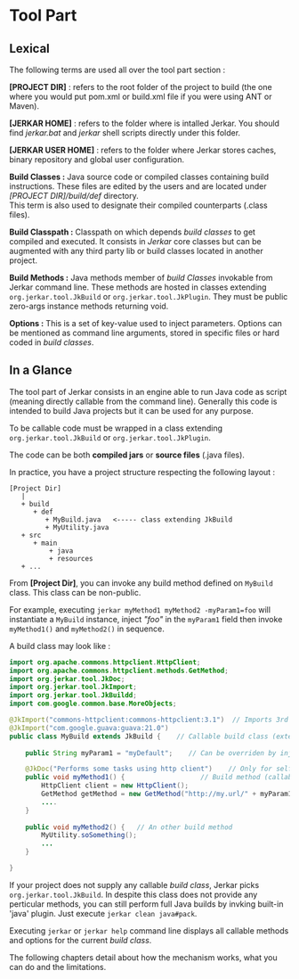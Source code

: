 # Tool Part

## Lexical

The following terms are used all over the tool part section :

__[PROJECT DIR]__ : refers to the root folder of the project to build (the one where you would put pom.xml or build.xml file if you were using ANT or Maven).

__[JERKAR HOME]__ : refers to the folder where is intalled Jerkar. You should find _jerkar.bat_ and _jerkar_ shell scripts directly under this folder.

__[JERKAR USER HOME]__ : refers to the folder where Jerkar stores caches, binary repository and global user configuration.

<strong>Build Classes :</strong> Java source code or compiled classes containing build instructions. These files are edited by the users and are located under _[PROJECT DIR]/build/def_ directory.  
This term is also used to designate their compiled counterparts (.class files). 

<strong>Build Classpath :</strong> Classpath on which depends _build classes_ to get compiled and executed. It consists
in _Jerkar_ core classes but can be augmented with any third party lib or build classes located in another project.
  
<strong>Build Methods :</strong> Java methods member of _build Classes_ invokable from Jerkar command line. These methods 
are hosted in classes extending `org.jerkar.tool.JkBuild` or `org.jerkar.tool.JkPlugin`. They must be public zero-args instance methods 
returning void. 
 
<strong>Options :</strong> This is a set of key-value used to inject parameters. Options can be mentioned 
as command line arguments, stored in specific files or hard coded in _build classes_.


## In a Glance

The tool part of Jerkar consists in an engine able to run Java code as script (meaning directly callable from the command line). 
Generally this code is intended to build Java projects but it can be used for any purpose.

To be callable code must be wrapped in a class extending `org.jerkar.tool.JkBuild` or `org.jerkar.tool.JkPlugin`.

The code can be both **compiled jars** or **source files** (.java files).

In practice, you have a project structure respecting the following layout :

```
[Project Dir]
   |
   + build
      + def
         + MyBuild.java   <----- class extending JkBuild  
         + MyUtility.java
   + src
      + main
          + java
          + resources
   + ...
```

From __[Project Dir]__,  you can invoke any build method defined on `MyBuild` class. This class can be non-public.

For example, executing `jerkar myMethod1 myMethod2 -myParam1=foo` will instantiate a `MyBuild` instance, inject _"foo"_ in the `myParam1` field then invoke `myMethod1()` and `myMethod2()` in sequence.

A build class may look like :

```Java
import org.apache.commons.httpclient.HttpClient;
import org.apache.commons.httpclient.methods.GetMethod;
import org.jerkar.tool.JkDoc;
import org.jerkar.tool.JkImport;
import org.jerkar.tool.JkBuildd;
import com.google.common.base.MoreObjects;

@JkImport("commons-httpclient:commons-httpclient:3.1")  // Imports 3rd party library to be used by build code
@JkImport("com.google.guava:guava:21.0")
public class MyBuild extends JkBuild {    // Callable build class (extending JkBuild)
    
    public String myParam1 = "myDefault";    // Can be overriden by injecting options in command line

    @JkDoc("Performs some tasks using http client")    // Only for self documentation purpose
    public void myMethod1() {                   // Build method (callable from command line)
        HttpClient client = new HttpClient();
        GetMethod getMethod = new GetMethod("http://my.url/" + myParam1);
        ....
    }
    
    public void myMethod2() {   // An other build method 
        MyUtility.soSomething();
        ...
    }

}
```

If your project does not supply any callable _build class_, Jerkar picks `org.jerkar.tool.JkBuild`. In despite this class
does not provide any perticular methods, you can still perform full Java builds by invking built-in 'java' plugin. 
Just execute `jerkar clean java#pack`.

Executing `jerkar` or `jerkar help` command line displays all callable methods and options for the current _build class_.

The following chapters detail about how the mechanism works, what you can do and the limitations.

